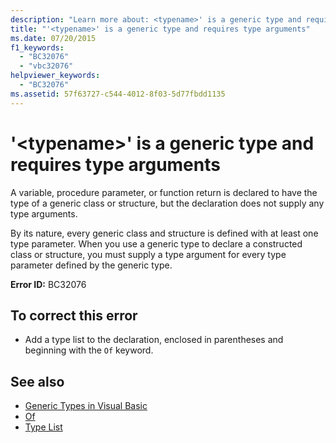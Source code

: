 ```yaml
---
description: "Learn more about: <typename>' is a generic type and requires type arguments"
title: "'<typename>' is a generic type and requires type arguments"
ms.date: 07/20/2015
f1_keywords: 
  - "BC32076"
  - "vbc32076"
helpviewer_keywords: 
  - "BC32076"
ms.assetid: 57f63727-c544-4012-8f03-5d77fbdd1135
---
```

# '\<typename>' is a generic type and requires type arguments

A variable, procedure parameter, or function return is declared to have the type of a generic class or structure, but the declaration does not supply any type arguments.  
  
 By its nature, every generic class and structure is defined with at least one type parameter. When you use a generic type to declare a constructed class or structure, you must supply a type argument for every type parameter defined by the generic type.  
  
 **Error ID:** BC32076  
  
## To correct this error  
  
- Add a type list to the declaration, enclosed in parentheses and beginning with the `Of` keyword.  
  
## See also

- [Generic Types in Visual Basic](../programming-guide/language-features/data-types/generic-types.md)
- [Of](../language-reference/statements/of-clause.md)
- [Type List](../language-reference/statements/type-list.md)

